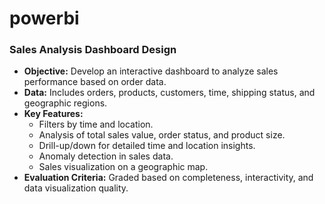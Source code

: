 # powerbi
### **Sales Analysis Dashboard Design**  

- **Objective:** Develop an interactive dashboard to analyze sales performance based on order data.  
- **Data:** Includes orders, products, customers, time, shipping status, and geographic regions.  
- **Key Features:**  
  - Filters by time and location.  
  - Analysis of total sales value, order status, and product size.  
  - Drill-up/down for detailed time and location insights.  
  - Anomaly detection in sales data.  
  - Sales visualization on a geographic map.  
- **Evaluation Criteria:** Graded based on completeness, interactivity, and data visualization quality.
